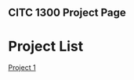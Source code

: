 ## CITC 1300 Project Page

<h1>Project List</h1>

<a href="project1/index.html" target="_blank">Project 1</a>
